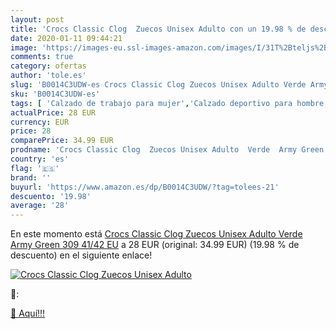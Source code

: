 ```yaml
---
layout: post
title: 'Crocs Classic Clog  Zuecos Unisex Adulto con un 19.98 % de descuento'
date: 2020-01-11 09:44:21
image: 'https://images-eu.ssl-images-amazon.com/images/I/31T%2Bteljs%2BL._SL400_.jpg'
comments: true
category: ofertas
author: 'tole.es'
slug: 'B0014C3UDW-es Crocs Classic Clog Zuecos Unisex Adulto Verde Army Green...'
sku: 'B0014C3UDW-es'
tags: [ 'Calzado de trabajo para mujer','Calzado deportivo para hombre','Calzado sanitario y de hostelería para mujer','Chanclas y sandalias de piscina para hombre','Sandalias y chanclas para niña','Zapatillas y calzado deportivo para hombre','Zapatos','Zapatos para hombre','Zapatos para mujer','Zapatos para niñas pequeñas','Zapatos y complementos','Zuecos sanitarios y de hostelería para mujer','Zuecos y mules para hombre','zuecos', ]
actualPrice: 28 EUR
currency: EUR
price: 28
comparePrice: 34.99 EUR
prodname: 'Crocs Classic Clog  Zuecos Unisex Adulto  Verde  Army Green 309   41/42 EU'
country: 'es'
flag: '🇪🇸'
brand: ''
buyurl: 'https://www.amazon.es/dp/B0014C3UDW/?tag=tolees-21'
descuento: '19.98'
average: '28'
---
```


En este momento está [Crocs Classic Clog  Zuecos Unisex Adulto  Verde  Army Green 309   41/42 EU](https://www.amazon.es/dp/B0014C3UDW/?tag=tolees-21) a 28 EUR (original: 34.99 EUR) (19.98 %  de descuento) en el siguiente enlace!

[![Crocs Classic Clog  Zuecos Unisex Adulto](https://images-eu.ssl-images-amazon.com/images/I/31T%2Bteljs%2BL._SL400_.jpg)](https://www.amazon.es/dp/B0014C3UDW/?tag=tolees-21)

🔎:


[🛒 Aquí!!!](https://www.amazon.es/dp/B0014C3UDW/?tag=tolees-21)
